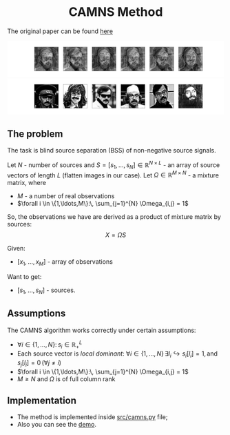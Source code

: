 <h1 align="center">CAMNS Method</h1>

The original paper can be found [here](https://www.researchgate.net/profile/Chong-Yung-Chi/publication/251134144_A_Convex_Analysis_Framework_for_Blind_Separation_of_NonNegative_Sources/links/5a1e7622aca272cbfbc04995/A-Convex-Analysis-Framework-for-Blind-Separation-of-NonNegative-Sources.pdf)

![](./img/shuffled.png)
![](./img/extracted.png)

## The problem

The task is blind source separation (BSS) of non-negative source signals. 

Let $N$ - number of sources and $S = [s_1, \ldots, s_N] \in \mathbb{R}^{N \times L}$ - an array of source vectors of length $L$ (flatten images in our case). 
Let $\Omega \in \mathbb{R}^{M \times N}$ - a mixture matrix, where
- $M$ - a number of real observations
- $\forall i \in \{1,\ldots,M\}:\, \sum_{j=1}^{N} \Omega_{i,j} = 1$

So, the observations we have are derived as a product of mixture matrix by sources:
$$
    X = \Omega S
$$

Given:
- $[x_1, \ldots, x_M]$ - array of observations

Want to get:
- $[s_1, \ldots, s_N]$ - sources.

## Assumptions

The CAMNS algorithm works correctly under certain assumptions:

- $\forall i \in \{1,\ldots,N\}:\, s_i \in \mathbb{R}_{+}^{L}$
- Each source vector is _local dominant_: $\forall i \in \{1,\ldots,N\}\,\exists l_i\hookrightarrow s_i[l_i] = 1,\,\text{and}\,\, s_j[l_i] = 0\,(\forall j \neq i)$
- $\forall i \in \{1,\ldots,M\}:\, \sum_{j=1}^{N} \Omega_{i,j} = 1$
- $M \geq N$ and $\Omega$ is of full column rank

## Implementation

- The method is implemented inside [src/camns.py](./src/camns.py) file;
- Also you can see the [demo](./src/demo.ipynb).
